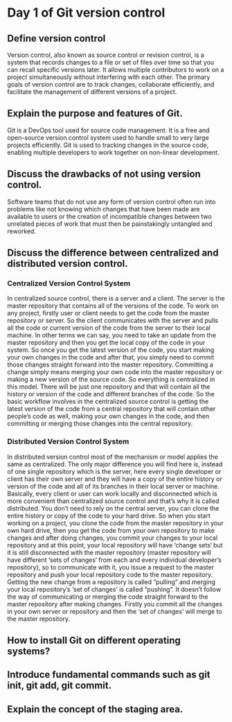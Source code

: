 # Day 1 of Git version control
## Define version control
Version control, also known as source control or revision control, is a system that records changes to a file or set of files over time so that you can recall specific versions later. It allows multiple contributors to work on a project simultaneously without interfering with each other. The primary goals of version control are to track changes, collaborate efficiently, and facilitate the management of different versions of a project.

## Explain the purpose and features of Git.
Git is a DevOps tool used for source code management. It is a free and open-source version control system used to handle small to very large projects efficiently. Git is used to tracking changes in the source code, enabling multiple developers to work together on non-linear development.

## Discuss the drawbacks of not using version control.
Software teams that do not use any form of version control often run into problems like not knowing which changes that have been made are available to users or the creation of incompatible changes between two unrelated pieces of work that must then be painstakingly untangled and reworked. 

## Discuss the difference between centralized and distributed version control.
### Centralized Version Control System
In centralized source control, there is a server and a client. The server is the master repository that contains all of the versions of the code. To work on any project, firstly user or client needs to get the code from the master repository or server. So the client communicates with the server and pulls all the code or current version of the code from the server to their local machine. In other terms we can say, you need to take an update from the master repository and then you get the local copy of the code in your system. So once you get the latest version of the code, you start making your own changes in the code and after that, you simply need to commit those changes straight forward into the master repository. Committing a change simply means merging your own code into the master repository or making a new version of the source code. So everything is centralized in this model. 
There will be just one repository and that will contain all the history or version of the code and different branches of the code. So the basic workflow involves in the centralized source control is getting the latest version of the code from a central repository that will contain other people’s code as well, making your own changes in the code, and then committing or merging those changes into the central repository.

### Distributed Version Control System
In distributed version control most of the mechanism or model applies the same as centralized. The only major difference you will find here is, instead of one single repository which is the server, here every single developer or client has their own server and they will have a copy of the entire history or version of the code and all of its branches in their local server or machine. Basically, every client or user can work locally and disconnected which is more convenient than centralized source control and that’s why it is called distributed. 
You don’t need to rely on the central server, you can clone the entire history or copy of the code to your hard drive. So when you start working on a project, you clone the code from the master repository in your own hard drive, then you get the code from your own repository to make changes and after doing changes, you commit your changes to your local repository and at this point, your local repository will have ‘change sets‘ but it is still disconnected with the master repository (master repository will have different ‘sets of changes‘ from each and every individual developer’s repository), so to communicate with it, you issue a request to the master repository and push your local repository code to the master repository. Getting the new change from a repository is called “pulling” and merging your local repository’s ‘set of changes’ is called “pushing“. 
It doesn’t follow the way of communicating or merging the code straight forward to the master repository after making changes. Firstly you commit all the changes in your own server or repository and then the ‘set of changes’ will merge to the master repository.

## How to install Git on different operating systems?
## Introduce fundamental commands such as git init, git add, git commit.
## Explain the concept of the staging area.